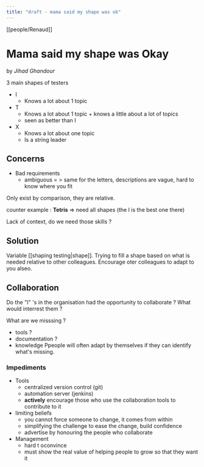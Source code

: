 ```yaml
---
title: "draft - mama said my shape was ok"
---
```

[[people/Renaud]]


# Mama said my shape was Okay

by _Jihad Ghandour_

3 main shapes of testers
- I
	- Knows a lot about 1 topic
- T
	- Knows a lot about 1 topic + knows a little about a lot of topics
	- seen as better than I
- X
	- Knows a lot about one topic
	- Is a string leader

## Concerns

- Bad requirements
	- ambiguous
= > same for the letters, descriptions are vague, hard to know where you fit

Only exist by comparison, they are relative.

counter example : **Tetris** => need all shapes (the I is the best one there)

Lack of context, do we need those skills ?

## Solution

Variable [[shaping testing|shape]].
Trying to fill a shape based on what is needed relative to other colleagues.
Encourage oter colleagues to adapt to you alseo.

## Collaboration

Do the "I" 's in the organisation had the opportunity to collaborate ? What would interrest them ?

What are we misssing ? 
- tools ?
- documentation ?
- knowledge
Ppeople will often adapt by themselves if they can identify what's missing.

### Impediments
- Tools
	- centralized version control (git)
	- automation server (jenkins)
	- **actively** encourage those who use the collaboration tools to contribute to it
- limiting beliefs
	- you cannot force someone to change, it comes from within
	- simplifying the challenge to ease the change, build confidence
	- advertise by honouring the people who collaborate
- Management
	- hard t oconvince
	- must show the real value of helping people to grow so that they want it


 
